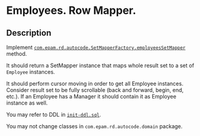 # Employees. Row Mapper.

## Description 
Implement [`com.epam.rd.autocode.SetMapperFactory.employeesSetMapper`](src/main/java/com/epam/rd/autocode/SetMapperFactory.java) method.

It should return a SetMapper instance that maps whole result set to a set of `Employee` instances.

It should perform cursor moving in order to get all Employee instances.
Consider result set to be fully scrollable (back and forward, begin, end, etc.).
If an Employee has a Manager it should contain it as Employee instance as well.

You may refer to DDL in [`init-ddl.sql`](src/test/resources/init-ddl.sql).

You may not change classes in `com.epam.rd.autocode.domain` package.

 